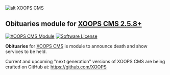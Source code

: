 ![alt XOOPS CMS](https://xoops.org/images/logoXoops4GithubRepository.png)
## Obituaries module for  [XOOPS CMS 2.5.8+](https://xoops.org)
[![XOOPS CMS Module](https://img.shields.io/badge/XOOPS%20CMS-Module-blue.svg)](https://xoops.org)
[![Software License](https://img.shields.io/badge/license-GPL-brightgreen.svg?style=flat)](http://www.gnu.org/licenses/gpl-2.0.html)

**Obituaries** for [XOOPS CMS](https://xoops.org) is module to announce death and show services to be held.

Current and upcoming "next generation" versions of XOOPS CMS are being crafted on GitHub at: https://github.com/XOOPS

